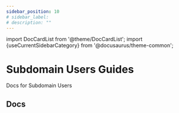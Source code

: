 ```yaml
---
sidebar_position: 10
# sidebar_label: 
# description: ""
---
```


import DocCardList from '@theme/DocCardList';
import {useCurrentSidebarCategory} from '@docusaurus/theme-common';

# Subdomain Users Guides

Docs for Subdomain Users

## Docs

<DocCardList items={useCurrentSidebarCategory().items}/>

